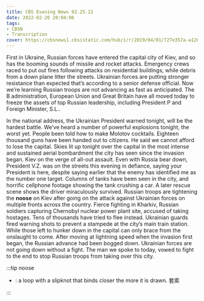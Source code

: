 ```yaml
---
title: CBS Evening News 02.25.22
date: 2022-02-26 20:04:06
tags:
- CBSN
- Transcription
cover: https://cbsnews1.cbsistatic.com/hub/i/r/2019/04/01/727e357a-a126-4138-a2c5-4d3222669d57/thumbnail/640x360/3ff2761028dc5c65cc4f07acd54bcd5c/cbsn2-logo-1920x1080.jpg
---
```

First in Ukraine, Russian forces have entered the capital city of Kiev, and so has the booming sounds of missile and rocket attacks. Emergency crews raced to put out fires following attacks on residential buildings, while debris from a down plane litter the streets. Ukrainian forces are putting stronger resistance than expected that’s according to a senior defense official. Now we’re learning Russian troops are not advancing as fast as anticipated. The B administration, European Union and Great Britain have all moved today to freeze the assets of top Russian leadership, including President P and Foreign Minister, S.L..

In the national address, the Ukrainian President warned tonight, will be the hardest battle. We’ve heard a number of powerful explosions tonight, the worst yet. People been told how to make Molotov cocktails. Eighteen thousand guns have been handed out to citizens. He said we cannot afford to lose the capital. Skies lit up tonight over the capital in the most intense and sustained aerial bombardment the city has seen since the invasion began. Kiev on the verge of all-out assault. Even with Russia bear down, President V.Z. was on the streets this evening in defiance, saying your President is here, despite saying earlier that the enemy has identified me as the number one target. Columns of tanks have been seen in the city, and horrific cellphone footage showing the tank crushing a car. A later rescue scene shows the driver miraculously survived. Russian troops are tightening the **noose** on Kiev after going on the attack against Ukrainian forces on multiple fronts across the country. Fierce fighting in Kharkiv, Russian soldiers capturing Chernobyl nuclear power plant site, accused of taking hostages. Tens of thousands have tried to flee instead. Ukrainian guards fired warning shots to prevent a stampede at the city’s main train station. While those left to hunker down in the capital can only brace from the onslaught to come. After moving at lightning speed when the invasion first began, the Russian advance had been bogged down. Ukrainian forces are not going down without a fight. The man we spoke to today, vowed to fight to the end to stop Russian troops from taking over this city. 

:::tip noose

- : a loop with a slipknot that binds closer the more it is drawn. 套索
  
:::
